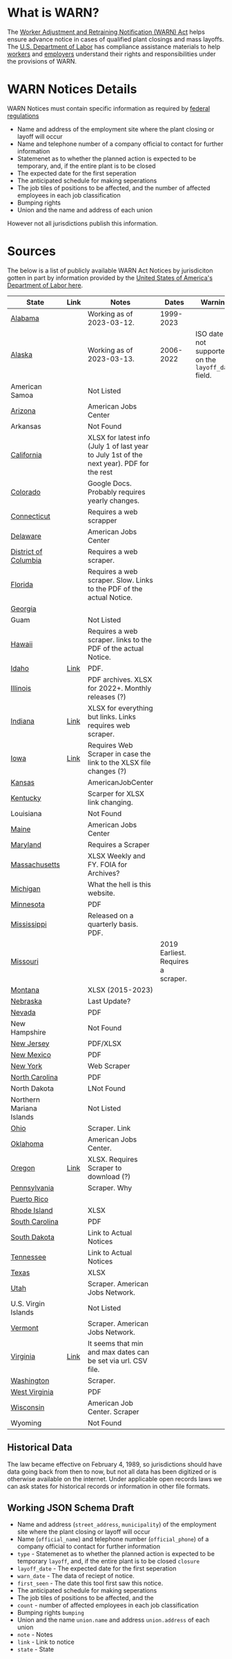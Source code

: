 # What is WARN?

The [Worker Adjustment and Retraining Notification (WARN) Act](https://www.law.cornell.edu/uscode/text/29/chapter-23) helps ensure advance notice in cases of qualified plant closings and mass layoffs. The [U.S. Department of Labor](https://www.dol.gov/agencies/eta/layoffs/warn) has compliance assistance materials to help [workers](https://www.dol.gov/sites/dolgov/files/ETA/Layoff/pdfs/WorkerWARN2003.pdf) and [employers](https://www.dol.gov/sites/dolgov/files/ETA/Layoff/pdfs/_EmployerWARN2003.pdf) understand their rights and responsibilities under the provisions of WARN.

# WARN Notices Details

WARN Notices must contain specific information as required by [federal regulations](https://www.law.cornell.edu/cfr/text/20/639.7)

* Name and address of the employment site where the plant closing or layoff will occur
* Name and telephone number of a company official to contact for further information
* Statemenet as to whether the planned action is expected to be temporary, and, if the entire plant is to be closed
* The expected date for the first seperation
* The anticipated schedule for making seperations
* The job tiles of positions to be affected, and the number of affected employees in each job classification
* Bumping rights
* Union and the name and address of each union

However not all jurisdictions publish this information.

# Sources

The below is a list of publicly available WARN Act Notices by jurisdiciton gotten in part by information provided by the [United States of America's Department of Labor here](https://www.dol.gov/agencies/eta/layoffs/contact). 

| State  | Link  | Notes  | Dates | Warning |
|---|---|---|---|---|
| [Alabama](https://www.madeinalabama.com/warn-list/) |   |  Working as of 2023-03-12. | 1999-2023 | |
| [Alaska](https://jobs.alaska.gov/rr/WARN_notices.htm) | |  Working as of 2023-03-13. | 2006-2022 | ISO date not supported on the `layoff_date` field. |
| American Samoa | |  Not Listed |
| [Arizona](https://www.azjobconnection.gov/search/warn_lookups/new) | | American Jobs Center |
| Arkansas | | Not Found |
| [California](https://edd.ca.gov/en/jobs_and_training/Layoff_Services_WARN/) | |  XLSX for latest info (July 1 of last year to July 1st of the next year). PDF for the rest| 
| [Colorado](https://cdle.colorado.gov/employers/layoff-separations/layoff-warn-list) | | Google Docs. Probably requires yearly changes. |
| [Connecticut](https://www.ctdol.state.ct.us/progsupt/bussrvce/warnreports/warnreports.htm) | | Requires a web scrapper |
| [Delaware](https://joblink.delaware.gov/search/warn_lookups/new) | |American Jobs Center |
| [District of Columbia](https://does.dc.gov/page/industry-closings-and-layoffs-warn-notifications-2023) | | Requires a web scraper. |
| [Florida](https://floridajobs.org/office-directory/division-of-workforce-services/workforce-programs/reemployment-and-emergency-assistance-coordination-team-react/warn-notices) | |  Requires a web scraper. Slow. Links to the PDF of the actual Notice.|
| [Georgia](https://www.tcsg.edu/worksource/rapid-response/) | | |
| Guam | | Not Listed | 
| [Hawaii](https://labor.hawaii.gov/wdc/real-time-warn-updates/) | | Requires a web scraper. links to the PDF of the actual Notice.  |
| [Idaho](https://www.labor.idaho.gov/dnn/Businesses/Layoff-Assistance) | [Link](https://www.labor.idaho.gov/dnn/Portals/0/Publications/WARNNotice.pdf) | PDF. |
| [Illinois](https://dceo.illinois.gov/workforcedevelopment/warn.html) | | PDF archives. XLSX for 2022+. Monthly releases (?) |
| [Indiana](https://www.in.gov/dwd/warn-notices/) | [Link](https://www.in.gov/dwd/warn-notices/current-warn-notices/) | XLSX for everything but links. Links requires web scraper. |
| [Iowa](https://www.iowaworkforcedevelopment.gov/worker-adjustment-and-retraining-notification-act) | [Link](https://www.iowaworkforcedevelopment.gov/sites/search.iowaworkforcedevelopment.gov/files/documents/2018/WARN_20230303.xlsx) | Requires Web Scraper in case the link to the XLSX file changes (?) |
| [Kansas](https://www.kansascommerce.gov/program/workforce-services/warn/) | | AmericanJobCenter |
| [Kentucky](https://kcc.ky.gov/Pages/News.aspx) | | Scarper for XLSX link changing. |
| Louisiana | | Not Found |
| [Maine](https://joblink.maine.gov/search/warn_lookups/new) | | American Jobs Center |
| [Maryland](https://www.dllr.state.md.us/employment/warn.shtml) | | Requires a Scraper |
| [Massachusetts](https://www.mass.gov/service-details/worker-adjustment-and-retraining-act-warn-weekly-report) | | XLSX Weekly and FY. FOIA for Archives?|
| [Michigan](https://www.michigan.gov/leo/bureaus-agencies/wd/data-public-notices/warn-notices) | | What the hell is this website. |
| [Minnesota](https://mn.gov/deed/programs-services/dislocated-worker/reports/) | | PDF |
| [Mississippi](https://mdes.ms.gov/information-center/warn-information/) | | Released on a quarterly basis. PDF. |
| [Missouri](https://jobs.mo.gov/warn/2023) | | | 2019 Earliest. Requires a scraper.
| [Montana](https://wsd.dli.mt.gov/wioa/related-links/warn-notice-page) | | XLSX (2015-2023) |
| [Nebraska](https://www.dol.nebraska.gov/ReemploymentServices/LayoffServices/LayoffsAndDownsizingWARN) | | Last Update? |
| [Nevada](https://detr.nv.gov/Page/WARN) | | PDF |
| New Hampshire  | | Not Found |
| [New Jersey](https://www.nj.gov/labor/employer-services/warn/) | | PDF/XLSX |
| [New Mexico](https://www.dws.state.nm.us/Rapid-Response) | |PDF |
| [New York](https://dol.ny.gov/warn-notices) | | Web Scraper |
| [North Carolina](https://www.commerce.nc.gov/data-tools-reports/labor-market-data-tools/workforce-warn-reports) | | PDF |
| North Dakota | | LNot Found|
| Northern Mariana Islands | | Not Listed| 
| [Ohio](https://jfs.ohio.gov/warn/) | | Scraper. Link |
| [Oklahoma](https://okjobmatch.com/search/warn_lookups/new) | | American Jobs Center. |
| [Oregon](https://www.oregon.gov/highered/institutions-programs/workforce/Pages/warn.aspx) | [Link](https://ccwd.hecc.oregon.gov/Layoff/WARN/Download) | XLSX. Requires Scraper to download (?) |
| [Pennsylvania](https://www.dli.pa.gov/Individuals/Workforce-Development/warn/notices/Pages/default.aspx) | | Scraper. Why |
| [Puerto Rico](https://www.ddec.pr.gov/en/workforce-development-program) | | |
| [Rhode Island](https://dlt.ri.gov/employers/worker-adjustment-and-retraining-notification-warn) | | XLSX |
| [South Carolina](https://scworks.org/employer/employer-programs/risk-closing/layoff-notification-reports) | | PDF |
| [South Dakota](https://dlr.sd.gov/workforce_services/businesses/warn_notices.aspx) | | Link to Actual Notices|
| [Tennessee](https://www.tn.gov/workforce/general-resources/major-publications0/major-publications-redirect/reports.html) | |Link to Actual Notices |
| [Texas](https://www.twc.texas.gov/businesses/worker-adjustment-and-retraining-notification-warn-notices#warnNotices) | | XLSX |
| [Utah](https://jobs.utah.gov/employer/business/warnnotices.html) | | Scraper. American Jobs Network. |
| U.S. Virgin Islands | | Not Listed | 
| [Vermont](https://www.vermontjoblink.com/search/warn_lookups/new) | | Scraper. American Jobs Network. |
| [Virginia](https://www.vec.virginia.gov/warn-notices)  | [Link](https://www.vec.virginia.gov/warn-notices-csv.csv?field_region_warn_tid=All&field_notice_date_value[min][date]=07%2F01%2F2000&field_notice_date_value[max][date]=06%2F01%2F2023)  | It seems that min and max dates can be set via url. CSV file. |
| [Washington](https://esd.wa.gov/about-employees/WARN) | | Scraper. |
| [West Virginia](https://workforcewv.org/public-information/warn-notices/current-warn-notices) | | PDF |
| [Wisconsin](https://dwd.wisconsin.gov/dislocatedworker/warn/) | | American Job Center. Scraper|
| Wyoming | | Not Found |

## Historical Data

The law became effective on February 4, 1989, so jurisdictions should have data going back from then to now, but not all data has been digitized or is otherwise available on the internet. Under applicable open records laws we can ask states for historical records or information in other file formats. 

## Working JSON Schema Draft
* Name and address (`street_address`, `municipality`) of the employment site where the plant closing or layoff will occur
* Name (`official_name`) and telephone number (`official_phone`) of a company official to contact for further information
* `type` - Statemenet as to whether the planned action is expected to be temporary `layoff`, and, if the entire plant is to be closed `closure`
* `layoff_date` - The expected date for the first seperation
* `warn_date` - The data of reciept of notice.
* `first_seen` - The date this tool first saw this notice.
* The anticipated schedule for making seperations
* The job tiles of positions to be affected, and the 
* `count` - number of affected employees in each job classification
* Bumping rights `bumping` 
* Union and the name `union.name` and address `union.address` of each union
* `note` - Notes
* `link` - Link to notice
* `state` - State